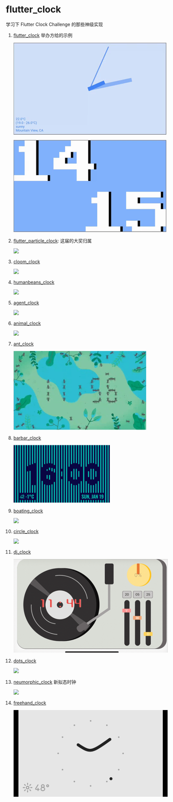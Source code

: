 # flutter_clock
学习下 Flutter Clock Challenge 的那些神级实现

1. [flutter_clock](https://github.com/flutter/flutter_clock) 举办方给的示例
    
    ![](https://github.com/flutter/flutter_clock/blob/master/analog_clock/analog.gif?raw=true)
    
    ![](https://github.com/flutter/flutter_clock/blob/master/digital_clock/digital.gif?raw=true)

2. [flutter_particle_clock](https://github.com/miickel/flutter_particle_clock): 这届的大奖归属
    
    ![](https://github.com/miickel/flutter_particle_clock/blob/master/particle-clock-montage-min.png?raw=true)

3. [cloom_clock](https://github.com/OldMetalmind/cloom_clock)
    
    ![](https://docs.flutter.dev/assets/images/clock/cloom.gif)

4. [humanbeans_clock](https://github.com/brestnichki/humanbeans-clock)

    ![](https://docs.flutter.dev/assets/images/clock/humanbeans.gif)

5. [agent_clock](https://github.com/kruegerrobotics/flutter_agent_clock)

    ![](https://github.com/kruegerrobotics/flutter_agent_clock/blob/master/flutter_clock_2.png?raw=true)

6. [animal_clock](https://github.com/seiwonlee/animal_clock)

    ![](https://github.com/seiwonlee/animal_clock/blob/master/animal_normal.jpg?raw=true)

7. [ant_clock](https://github.com/StuartApp/Flutter-clock-challenge)

    ![](https://github.com/StuartApp/Flutter-clock-challenge/blob/master/assets/thunderstorm.gif?raw=true)

8. [barbar_clock](https://github.com/aednlaxer/flutter-clock-challenge-barbar)

    ![](https://github.com/aednlaxer/flutter-clock-challenge-barbar/blob/master/content/clockface.gif?raw=true)

9. [boating_clock](https://github.com/SpiciedCrab/Boating)

    ![](https://github.com/SpiciedCrab/Boating/blob/master/quickSnapshot.gif?raw=true)

10. [circle_clock](https://github.com/NotThatBowser/flutter_clock)

    ![](https://camo.githubusercontent.com/29ff82000029ae832ac436dc13c29f4eb03ae7dfee150fe150aa0d72a39d5a34/68747470733a2f2f6d656469612e67697068792e636f6d2f6d656469612f664f6d487939665264515a4a6d67585556512f67697068792e676966)

11. [dj_clock](https://github.com/EriaWist/flutter_clock)

    ![](https://github.com/EriaWist/flutter_clock/blob/master/15903782531361590378253138.gif?raw=true)

12. [dots_clock](https://github.com/kainsteffen/dots-clock#final-thoughts)
    
    ![](https://github.com/kainsteffen/dots-clock/blob/master/images/dots_clock_standard.gif?raw=true)

13. [neumorphic_clock](https://github.com/orestesgaolin/neumorphic_flutter_clock) 新拟态时钟

    ![](https://github.com/orestesgaolin/neumorphic_flutter_clock/blob/master/analog_clock/clock.gif?raw=true)

14. [freehand_clock](https://github.com/thayesx/freehand_clock)

    ![](https://github.com/thayesx/freehand_clock/blob/master/tylerhayes_clock/assets/screenshots/freehand_clock-light_preview_img.PNG?raw=true)
